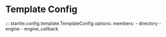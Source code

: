# Template Config

::: starlite.config.template.TemplateConfig
    options:
        members:
            - directory
            - engine
            - engine_callback
